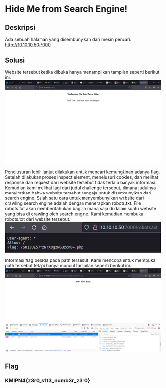 # Hide Me from Search Engine!

## Deskripsi
Ada sebuah halaman yang disembunyikan dari mesin pencari. 
http://10.10.10.50:7000 

## Solusi
Website tersebut ketika dibuka hanya menampilkan tampilan seperti berikut ini. ![Hasil akses halaman](./exploit_1.png)

Penelusuran lebih lanjut dilakukan untuk mencari kemungkinan adanya flag. Setelah dilakukan proses inspect element, menelusuri cookies, dan melihat response dan request dari website tersebut tidak terlalu banyak informasi. Kemudian kami melihat lagi dari judul challenge tersebut, dimana judulnya menyiratkan bahwa website tersebut sengaja untuk disembunyikan dari search engine. Salah satu cara untuk menyembunyikan website dari crawling search engine adalah dengan menerapkan robots.txt. File robots.txt akan memberitahukan bagian mana saja di dalam suatu website yang bisa di crawling oleh search engine. Kami kemudian membuka robots.txt dari website tersebut. ![Crawling robotx.txt](./exploit_2.png)

Informasi flag berada pada path tersebut. Kami mencoba untuk membuka path tersebut tetapi hanya muncul tampilan seperti berikut ini. ![Hasil header path](./exploit_3.png)

## Flag
### KMIPN4{z3r0_s1t3_numb3r_z3r0}
